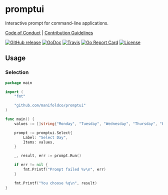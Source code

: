# promptui

Interactive prompt for command-line applications.

[Code of Conduct](./CODE_OF_CONDUCT.md) |
[Contribution Guidelines](./.github/CONTRIBUTING.md)

[![GitHub release](https://img.shields.io/github/tag/manifoldco/promptui.svg?label=latest)](https://github.com/manifoldco/promptui/releases)
[![GoDoc](https://img.shields.io/badge/godoc-reference-blue.svg)](https://godoc.org/github.com/manifoldco/promptui)
[![Travis](https://img.shields.io/travis/manifoldco/promptui/master.svg)](https://travis-ci.org/manifoldco/promptui)
[![Go Report Card](https://goreportcard.com/badge/github.com/manifoldco/promptui)](https://goreportcard.com/report/github.com/manifoldco/promptui)
[![License](https://img.shields.io/badge/license-BSD-blue.svg)](./LICENSE.md)

## Usage

### Selection

```go
package main

import (
	"fmt"

	"github.com/manifoldco/promptui"
)

func main() {
	values := []string{"Monday", "Tuesday", "Wednesday", "Thursday", "Friday"}

	prompt := promptui.Select{
		Label: "Select Day",
		Items: values,
	}

	_, result, err := prompt.Run()

	if err != nil {
		fmt.Printf("Prompt failed %v\n", err)
	}

	fmt.Printf("You choose %q\n", result)
}
```
